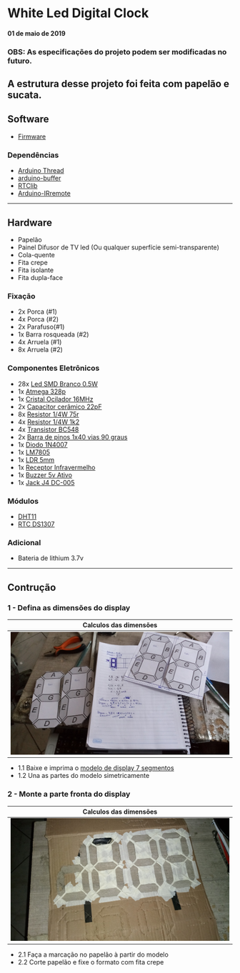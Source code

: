 # White Led Digital Clock
#### 01 de maio de 2019

### OBS: As especificações do projeto podem ser modificadas no futuro.

A estrutura desse projeto foi feita com papelão e sucata.
---------------------------------------------------------------------------------------------------
## Software
- [Firmware](https://github.com/daviinacio/White_Led_Digital_Clock/blob/master/firmware/firmware.ino)

### Dependências
- [Arduino Thread](https://github.com/ivanseidel/ArduinoThread)
- [arduino-buffer](https://github.com/daviinacio/arduino-buffer)
- [RTClib](https://github.com/adafruit/RTClib)
- [Arduino-IRremote](https://github.com/z3t0/Arduino-IRremote)
---------------------------------------------------------------------------------------------------
## Hardware
- Papelão
- Painel Difusor de TV led (Ou qualquer superfície semi-transparente)
- Cola-quente
- Fita crepe
- Fita isolante
- Fita dupla-face

### Fixação
-  2x Porca (#1)
-  4x Porca (#2)
-  2x Parafuso(#1)
-  1x Barra rosqueada (#2)
-  4x Arruela (#1)
-  8x Arruela (#2)

### Componentes Eletrônicos
- 28x [Led SMD Branco 0.5W](http://www.institutodigital.com.br/pd-31c54f-led-smd-branco-0-5w-40-65lm-mod-5730.html)
-  1x [Atmega 328p](http://www.institutodigital.com.br/pd-5666bf-microcontrolador-atmega328p-pu.html)
-  1x [Cristal Ocilador 16MHz](https://www.soldafria.com.br/cristal-16-mhz-meia-caneca-hc49s-p-1940.html)
-  2x [Capacitor cerâmico 22pF](https://www.soldafria.com.br/capacitor-disco-ceramico-22pf-x-50v-npo)
-  8x [Resistor 1/4W 75r](https://www.soldafria.com.br/resistor-de-75r-carbono-5-14w-rxvdptdr-p-112.html)
-  4x [Resistor 1/4W 1k2](https://www.soldafria.com.br/resistor-de-1k2-carbono-5-14w-mrvmvmdr-p-141.html)
-  4x [Transistor BC548](https://www.soldafria.com.br/transistor-bc548b)
-  2x [Barra de pinos 1x40 vias 90 graus](https://www.soldafria.com.br/barra-de-pinos-1x40-vias-17mm-90-graus-p-4033.html)
-  1x [Diodo 1N4007](https://www.soldafria.com.br/diodo-1n4007)
-  1x [LM7805](https://www.soldafria.com.br/circuito-integrado-lm7805-p-557.html)
-  1x [LDR 5mm](http://www.institutodigital.com.br/pd-182de8-sensor-fotoresistor-ldr-5528-de-5mm.html)
-  1x [Receptor Infravermelho](http://www.institutodigital.com.br/pd-182dbd-receptor-universal-infravermelho-vs1838b-38khz.html)
-  1x [Buzzer 5v Ativo](http://www.institutodigital.com.br/pd-2d108d-buzzer-5-volts-ativo.html)
-  1x [Jack J4 DC-005](https://www.soldafria.com.br/jack-j4-dc-005-p-placa-25mm-x-55mm-p-748.html)

### Módulos
- [DHT11](http://www.institutodigital.com.br/pd-f5840-sensor-de-umidade-e-temperatura-dht11.html)
- [RTC DS1307](http://www.institutodigital.com.br/pd-f660a-modulo-real-time-clock-rtc-ds1307.html)

### Adicional
- Bateria de lithium 3.7v
---------------------------------------------------------------------------------------------------
## Contrução

### 1 - Defina as dimensões do display
|Calculos das dimensões|
|----------------------|
|![](https://github.com/daviinacio/White_Led_Digital_Clock/blob/master/hardware/photos/20180906_165940.jpg)|

- 1.1 Baixe e imprima o [modelo de display 7 segmentos](https://github.com/daviinacio/White_Led_Digital_Clock/blob/master/documents/7%20Segment%20Display%20model%20(16cm%20x%208cm).docx)
- 1.2 Una as partes do modelo simetricamente

### 2 - Monte a parte fronta do display
|Calculos das dimensões|
|----------------------|
|![](https://github.com/daviinacio/White_Led_Digital_Clock/blob/master/hardware/photos/20180906_221651.jpg)|

- 2.1 Faça a marcação no papelão à partir do modelo
- 2.2 Corte papelão e fixe o formato com fita crepe











